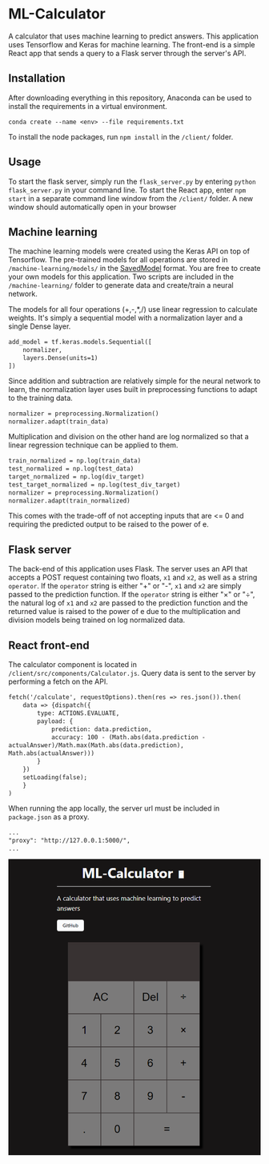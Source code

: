 # ML-Calculator

A calculator that uses machine learning to predict answers. This application uses Tensorflow and Keras for machine learning. The front-end is a simple React app that sends a query to a Flask server through the server's API. 

## Installation

After downloading everything in this repository, Anaconda can be used to install the requirements in a virtual environment.

```
conda create --name <env> --file requirements.txt
```
To install the node packages, run `npm install` in the `/client/` folder.

## Usage

To start the flask server, simply run the `flask_server.py` by entering `python flask_server.py` in your command line. To start the React app, enter `npm start` in a separate command line window from the `/client/` folder. A new window should automatically open in your browser 

## Machine learning

The machine learning models were created using the Keras API on top of Tensorflow. The pre-trained models for all operations are stored in `/machine-learning/models/` in the [SavedModel](https://www.tensorflow.org/guide/saved_model) format. You are free to create your own models for this application. Two scripts are included in the `/machine-learning/` folder to generate data and create/train a neural network. 

The models for all four operations (+,-,*,/) use linear regression to calculate weights. It's simply a sequential model with a normalization layer and a single Dense layer. 
```
add_model = tf.keras.models.Sequential([
    normalizer,
    layers.Dense(units=1)
])
```
Since addition and subtraction are relatively simple for the neural network to learn, the normalization layer uses built in preprocessing functions to adapt to the training data.
```
normalizer = preprocessing.Normalization()
normalizer.adapt(train_data)
```
Multiplication and division on the other hand are log normalized so that a linear regression technique can be applied to them.
```
train_normalized = np.log(train_data)
test_normalized = np.log(test_data)
target_normalized = np.log(div_target)
test_target_normalized = np.log(test_div_target)
normalizer = preprocessing.Normalization()
normalizer.adapt(train_normalized)
```
This comes with the trade-off of not accepting inputs that are <= 0 and requiring the predicted output to be raised to the power of e.

## Flask server

The back-end of this application uses Flask. The server uses an API that accepts a POST request containing two floats, `x1` and `x2`, as well as a string `operator`. If the `operator` string is either "+" or "-", `x1` and `x2` are simply passed to the prediction function. If the `operator` string is either "×" or "÷", the natural log of `x1` and `x2` are passed to the prediction function and the returned value is raised to the power of e due to the multiplication and division models being trained on log normalized data.

## React front-end

The calculator component is located in `/client/src/components/Calculator.js`. Query data is sent to the server by performing a fetch on the API.
```
fetch('/calculate', requestOptions).then(res => res.json()).then(
    data => {dispatch({ 
        type: ACTIONS.EVALUATE, 
        payload: {
            prediction: data.prediction,
            accuracy: 100 - (Math.abs(data.prediction - actualAnswer)/Math.max(Math.abs(data.prediction), Math.abs(actualAnswer)))
        }
    })
    setLoading(false);
    }
)
```
When running the app locally, the server url must be included in `package.json` as a proxy.
```
...
"proxy": "http://127.0.0.1:5000/",
...
```
![Alt text](client/public/example.png?raw=true)
